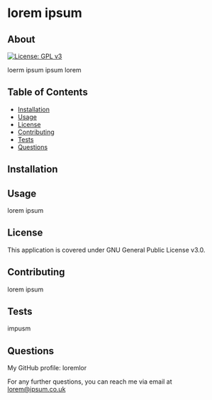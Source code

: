 # lorem ipsum 


  ## About
  [![License: GPL v3](https://img.shields.io/badge/License-GPLv3-blue.svg)](https://www.gnu.org/licenses/gpl-3.0)
  
  loerm ipsum ipsum lorem

  ## Table of Contents
  
  * [Installation](#installation)
  * [Usage](#usage)
  * [License](#license)
  * [Contributing](#contributing)
  * [Tests](#tests)
  * [Questions](#questions)
  
  
  ## Installation
  
  
  
  ## Usage 

  lorem ipsum

  ## License

  This application is covered under GNU General Public License v3.0.
  
  ## Contributing
  lorem ipsum

  ## Tests
  impusm

  ## Questions
  My GitHub profile: loremlor
  
  For any further questions, you can reach me via email at   lorem@ipsum.co.uk

